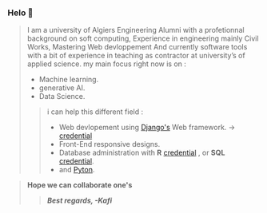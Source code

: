 ### Helo 👋

>I am a university of Algiers Engineering  Alumni with a profetionnal background on soft computing,
Experience in engineering mainly Civil Works, Mastering Web devloppement And currently software tools with a bit of experience in teaching as contractor at university’s of applied science.
my main focus right now is on :
>- Machine learning.
>- generative AI.
>- Data Science. 
>>i can help this different field :
>>- Web devlopement using [Django's](https://github.com/django/django) Web framework. -> [credential](https://credentials.edx.org/credentials/7ca9badd84c344d593af5aeb759ad5c4/)
>>- Front-End responsive designs.
>>- Database administration with **R** [credential](https://courses.edx.org/certificates/4217a624e961448f83b408477323da42) , or **SQL** [credential](https://certificates.cs50.io/a8536a9a-99ea-40c9-a7d7-b9d18b188446.pdf?size=letter). 
>>- and [Pyton](https://www.python.org/).
  
>**Hope we can collaborate one's**
>>***Best regards, -Kafi***


